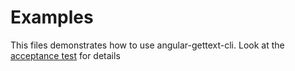 # Examples

This files demonstrates how to use angular-gettext-cli. Look at the [acceptance test](../acceptance-test.sh) for details